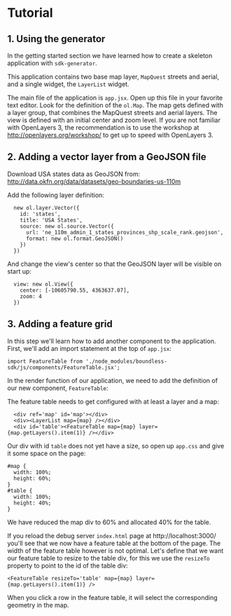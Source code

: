 # Tutorial

## 1. Using the generator
In the getting started section we have learned how to create a skeleton application with ```sdk-generator```.

This application contains two base map layer, ```MapQuest``` streets and aerial, and a single widget, the ```LayerList``` widget.

The main file of the application is ```app.jsx```. Open up this file in your favorite text editor. Look for the definition of the ```ol.Map```. The map gets defined with a layer group, that combines the MapQuest streets and aerial layers. The view is defined with an initial  center and zoom level. If you are not familiar with OpenLayers 3, the recommendation is to use the workshop at http://openlayers.org/workshop/ to get up to speed with OpenLayers 3.

## 2. Adding a vector layer from a GeoJSON file
Download USA states data as GeoJSON from: http://data.okfn.org/data/datasets/geo-boundaries-us-110m

Add the following layer definition:

```
  new ol.layer.Vector({
    id: 'states',
    title: 'USA States',
    source: new ol.source.Vector({
      url: 'ne_110m_admin_1_states_provinces_shp_scale_rank.geojson',
      format: new ol.format.GeoJSON()
    })
  })
```

And change the view's center so that the GeoJSON layer will be visible on start up:

```
  view: new ol.View({
    center: [-10605790.55, 4363637.07],
    zoom: 4
  })
```

## 3. Adding a feature grid
In this step we'll learn how to add another component to the application. First, we'll add an import statement at the top of ```app.jsx```:

```
import FeatureTable from './node_modules/boundless-sdk/js/components/FeatureTable.jsx';
```

In the render function of our application, we need to add the definition of our new component, ```FeatureTable```:

The feature table needs to get configured with at least a layer and a map:

```
  <div ref='map' id='map'></div>
  <div><LayerList map={map} /></div>
  <div id='table'><FeatureTable map={map} layer={map.getLayers().item(1)} /></div>
```

Our div with id ```table``` does not yet have a size, so open up ```app.css``` and give it some space on the page:

```
#map {
  width: 100%;
  height: 60%;
}
#table {
  width: 100%;
  height: 40%;
}
```

We have reduced the map div to 60% and allocated 40% for the table.

If you reload the debug server ```index.html``` page at http://localhost:3000/ you'll see that we now have a feature table at the bottom of the page. The width of the feature table however is not optimal. Let's define that we want our feature table to resize to the table div, for this we use the ```resizeTo``` property to point to the id of the table div:

```
<FeatureTable resizeTo='table' map={map} layer={map.getLayers().item(1)} />
```

When you click a row in the feature table, it will select the corresponding geometry in the map.
